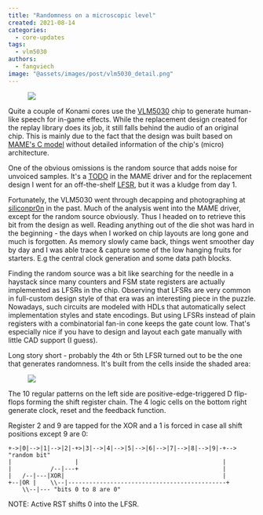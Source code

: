```yaml
---
title: "Randomness on a microscopic level"
created: 2021-08-14
categories: 
  - core-updates
tags: 
  - vlm5030
authors: 
  - fangviech
image: "@assets/images/post/vlm5030_detail.png"
---
```


<figure>

![](@assets/images/post/vlm5030_detail.png)

</figure>

Quite a couple of Konami cores use the [VLM5030](http://www.vgmpf.com/Wiki/index.php?title=VLM5030) chip to generate human-like speech for in-game effects. While the replacement design created for the replay library does its job, it still falls behind the audio of an original chip. This is mainly due to the fact that the design was built based on [MAME's C model](https://github.com/mamedev/mame/blob/master/src/devices/sound/vlm5030.cpp) without detailed information of the chip's (micro) architecture.

One of the obvious omissions is the random source that adds noise for unvoiced samples. It's a [TODO](https://github.com/mamedev/mame/blob/0013f69c4c356a1c06b6b5eda1b3405b31823815/src/devices/sound/vlm5030.cpp#L51) in the MAME driver and for the replacement design I went for an off-the-shelf [LFSR](https://en.wikipedia.org/wiki/Linear-feedback_shift_register), but it was a kludge from day 1.

Fortunately, the VLM5030 went through decapping and photographing at [siliconpr0n](https://siliconpr0n.org/archive/doku.php?id=ogoun:vlm5030) in the past. Much of the analysis went into the MAME driver, except for the random source obviously. Thus I headed on to retrieve this bit from the design as well. Reading anything out of the die shot was hard in the beginning - the days when I worked on chip layouts are long gone and much is forgotten. As memory slowly came back, things went smoother day by day and I was able trace & capture some of the low hanging fruits for starters. E.g the central clock generation and some data path blocks.

Finding the random source was a bit like searching for the needle in a haystack since many counters and FSM state registers are actually implemented as LFSRs in the chip. Observing that LFSRs are very common in full-custom design style of that era was an interesting piece in the puzzle. Nowadays, such circuits are modeled with HDLs that automatically select implementation styles and state encodings. But using LFSRs instead of plain registers with a combinatorial fan-in cone keeps the gate count low. That's especially nice if you have to design and layout each gate manually with little CAD support (I guess).

Long story short - probably the 4th or 5th LFSR turned out to be the one that generates randomness. It's built from the cells inside the shaded area:

<figure>

![](@assets/images/post/vlm5030_lfsr.png)

</figure>

The 10 regular patterns on the left side are positive-edge-triggered D flip-flops forming the shift register chain. The 4 logic cells on the bottom right generate clock, reset and the feedback function.

Register 2 and 9 are tapped for the XOR and a 1 is forced in case all shift positions except 9 are 0:

    +->|0|-->|1|-->|2|-+>|3|-->|4|-->|5|-->|6|-->|7|-->|8|-->|9|-+-->  "random bit"
    |                  |                                         |
    |           /--|---+                                         |
    |   /--|---|XOR|                                             |
    +--|OR |    \\--|---------------------------------------------+
        \\--|--- "bits 0 to 8 are 0"

NOTE: Active RST shifts 0 into the LFSR.
